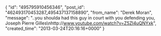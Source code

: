  {
   "id": "495795910456346",
   "post_id": "462493170453287_495437137158890",
   "from_name": "Derek Moran",
   "message": "..you shoulda had this guy in court with you defending you, Joseph Pierre Gilles\nhttp://www.youtube.com/watch?v=Z5ZI4uQNYxk",
   "created_time": "2013-03-24T20:16:16+0000"
 }

